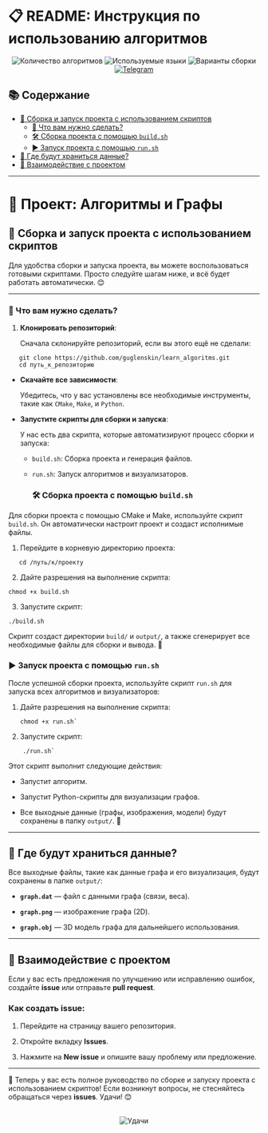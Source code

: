 # 📋 README: Инструкция по использованию алгоритмов

<div align="center">
  <img src="https://img.shields.io/badge/Алгоритмы-4%20проекта-blue" alt="Количество алгоритмов">
  <img src="https://img.shields.io/badge/Языки-C%2FC%2B%2B-green" alt="Используемые языки">
  <img src="https://img.shields.io/badge/Сборка-GCC%20%7C%20Clang%20%7C%20CMake-orange" alt="Варианты сборки">
  <a href="https://t.me/Golden_Vodka">
    <img src="https://img.shields.io/badge/💬_Golden_Vodka-2CA5E0?style=flat&logo=telegram" alt="Telegram">
  </a>
</div>    

## 📚 Содержание

- [🔧 Сборка и запуск проекта с использованием скриптов](#-сборка-и-запуск-проекта-с-использованием-скриптов)
  - [📜 Что вам нужно сделать?](#-что-вам-нужно-сделать)
  - [🛠️ Сборка проекта с помощью `build.sh`](#️-сборка-проекта-с-помощью-buildsh)
  - [▶️ Запуск проекта с помощью `run.sh`](#️-запуск-проекта-с-помощью-runsh)
- [📂 Где будут храниться данные?](#-где-будут-храниться-данные)
- [👥 Взаимодействие с проектом](#-взаимодействие-с-проектом)

---


# 🚀 Проект: Алгоритмы и Графы

## 🔧 Сборка и запуск проекта с использованием скриптов

Для удобства сборки и запуска проекта, вы можете воспользоваться готовыми скриптами. Просто следуйте шагам ниже, и всё будет работать автоматически. 😊

---

### 📜 Что вам нужно сделать?

1. **Клонировать репозиторий**:
   
   Сначала склонируйте репозиторий, если вы этого ещё не сделали:
```
   git clone https://github.com/guglenskin/learn_algoritms.git
   cd путь_к_репозиторию
```

- **Скачайте все зависимости**:
    
    Убедитесь, что у вас установлены все необходимые инструменты, такие как `CMake`, `Make`, и `Python`.
    
- **Запустите скрипты для сборки и запуска**:
    
    У нас есть два скрипта, которые автоматизируют процесс сборки и запуска:
    
    - `build.sh`: Сборка проекта и генерация файлов.
        
    - `run.sh`: Запуск алгоритмов и визуализаторов.
      
      ### 🛠️ Сборка проекта с помощью `build.sh`

Для сборки проекта с помощью CMake и Make, используйте скрипт `build.sh`. Он автоматически настроит проект и создаст исполнимые файлы.

1. Перейдите в корневую директорию проекта:
```
   cd /путь/к/проекту
```
2. Дайте разрешения на выполнение скрипта:
```
chmod +x build.sh
```
3. Запустите скрипт:
```
./build.sh
```

Скрипт создаст директории `build/` и `output/`, а также сгенерирует все необходимые файлы для сборки и вывода. 🚀

### ▶️ Запуск проекта с помощью `run.sh`

После успешной сборки проекта, используйте скрипт `run.sh` для запуска всех алгоритмов и визуализаторов:

1. Дайте разрешения на выполнение скрипта:
    ```
    chmod +x run.sh`
    ```
2. Запустите скрипт:
    
```    
    ./run.sh`
```

Этот скрипт выполнит следующие действия:

- Запустит алгоритм.
    
- Запустит Python-скрипты для визуализации графов.
    
- Все выходные данные (графы, изображения, модели) будут сохранены в папку `output/`. 🎨
---

## 📂 Где будут храниться данные?

Все выходные файлы, такие как данные графа и его визуализация, будут сохранены в папке `output/`:

- **`graph.dat`** — файл с данными графа (связи, веса).
    
- **`graph.png`** — изображение графа (2D).
    
- **`graph.obj`** — 3D модель графа для дальнейшего использования.
    

---

## 👥 Взаимодействие с проектом

Если у вас есть предложения по улучшению или исправлению ошибок, создайте **issue** или отправьте **pull request**.

### Как создать issue:

1. Перейдите на страницу вашего репозитория.
    
2. Откройте вкладку **Issues**.
    
3. Нажмите на **New issue** и опишите вашу проблему или предложение.
    

---

🌟 Теперь у вас есть полное руководство по сборке и запуску проекта с использованием скриптов! Если возникнут вопросы, не стесняйтесь обращаться через **issues**. Удачи! 😊

<div align="center">
  <br>
  <img src="https://img.shields.io/badge/Удачи%20в%20использовании!-brightgreen" alt="Удачи">
</div>